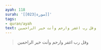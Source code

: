 ```yaml
---
ayah: 118
surah: '[[023|سورة]]'
tags:
- quran/ayah
text: وقل رب اغفر وارحم وأنت خير الراحمين
---
```

> وقل رب اغفر وارحم وأنت خير الراحمين
